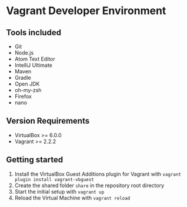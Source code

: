 # Vagrant Developer Environment

## Tools included
* Git
* Node.js
* Atom Text Editor
* IntelliJ Ultimate
* Maven
* Gradle
* Open JDK
* oh-my-zsh
* Firefox
* nano

## Version Requirements
* VirtualBox >= 6.0.0
* Vagrant >= 2.2.2

## Getting started
1. Install the VirtualBox Guest Additions plugin for Vagrant with `vagrant plugin install vagrant-vbguest`
2. Create the shared folder `share` in the repository root directory
3. Start the initial setup with `vagrant up`
4. Reload the Virtual Machine with `vagrant reload`

